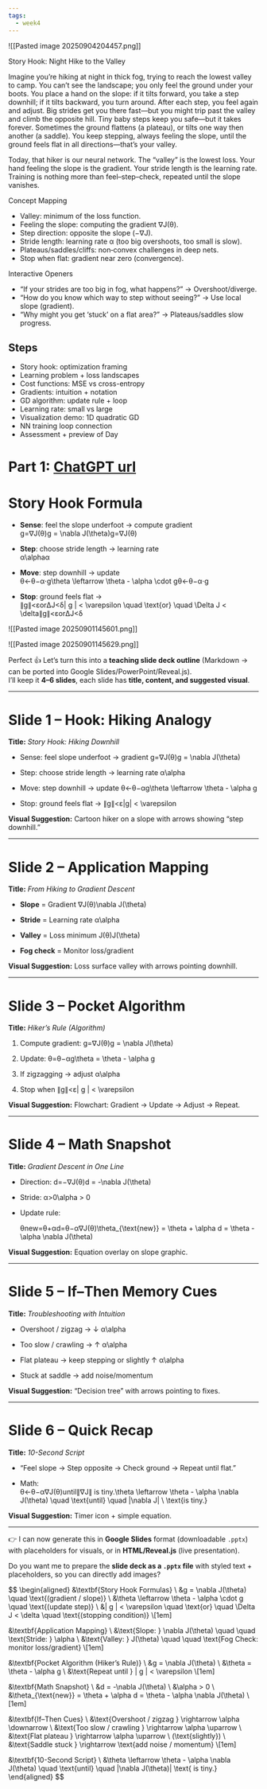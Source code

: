 ```yaml
---
tags:
  - week4
---
```



![[Pasted image 20250904204457.png]]


Story Hook: Night Hike to the Valley

Imagine you’re hiking at night in thick fog, trying to reach the lowest valley to camp. You can’t see the landscape; you only feel the ground
under your boots. You place a hand on the slope: if it tilts forward, you take a step downhill; if it tilts backward, you turn around. After
each step, you feel again and adjust. Big strides get you there fast—but you might trip past the valley and climb the opposite hill. Tiny
baby steps keep you safe—but it takes forever. Sometimes the ground flattens (a plateau), or tilts one way then another (a saddle). You keep
stepping, always feeling the slope, until the ground feels flat in all directions—that’s your valley.

Today, that hiker is our neural network. The “valley” is the lowest loss. Your hand feeling the slope is the gradient. Your stride length is
the learning rate. Training is nothing more than feel–step–check, repeated until the slope vanishes.

Concept Mapping

- Valley: minimum of the loss function.
- Feeling the slope: computing the gradient ∇J(θ).
- Step direction: opposite the slope (−∇J).
- Stride length: learning rate α (too big overshoots, too small is slow).
- Plateaus/saddles/cliffs: non‑convex challenges in deep nets.
- Stop when flat: gradient near zero (convergence).

Interactive Openers

- “If your strides are too big in fog, what happens?” → Overshoot/diverge.
- “How do you know which way to step without seeing?” → Use local slope (gradient).
- “Why might you get ‘stuck’ on a flat area?” → Plateaus/saddles slow progress.


## Steps
- Story hook: optimization framing
- Learning problem + loss landscapes
- Cost functions: MSE vs cross-entropy
- Gradients: intuition + notation
- GD algorithm: update rule + loop
- Learning rate: small vs large
- Visualization demo: 1D quadratic GD
- NN training loop connection
- Assessment + preview of Day


# Part 1:  [ChatGPT url ](https://chatgpt.com/c/68b5ea9a-f1c0-832e-ac76-c025b7e7ff5c)

# Story Hook Formula

- **Sense**: feel the slope underfoot → compute gradient  
    g=∇J(θ)g = \nabla J(\theta)g=∇J(θ)
    
- **Step**: choose stride length → learning rate  
    α\alphaα
    
- **Move**: step downhill → update  
    θ←θ−α⋅g\theta \leftarrow \theta - \alpha \cdot gθ←θ−α⋅g
    
- **Stop**: ground feels flat →  
    ∥g∥<εorΔJ<δ\| g \| < \varepsilon \quad \text{or} \quad \Delta J < \delta∥g∥<εorΔJ<δ

![[Pasted image 20250901145601.png]]


![[Pasted image 20250901145629.png]]



Perfect 👍 Let’s turn this into a **teaching slide deck outline** (Markdown → can be ported into Google Slides/PowerPoint/Reveal.js).  
I’ll keep it **4–6 slides**, each slide has **title, content, and suggested visual**.

---

# Slide 1 – Hook: Hiking Analogy

**Title:** _Story Hook: Hiking Downhill_

- Sense: feel slope underfoot → gradient g=∇J(θ)g = \nabla J(\theta)
    
- Step: choose stride length → learning rate α\alpha
    
- Move: step downhill → update θ←θ−αg\theta \leftarrow \theta - \alpha g
    
- Stop: ground feels flat → ∥g∥<ε\|g\| < \varepsilon
    

**Visual Suggestion:** Cartoon hiker on a slope with arrows showing “step downhill.”

---

# Slide 2 – Application Mapping

**Title:** _From Hiking to Gradient Descent_

- **Slope** = Gradient ∇J(θ)\nabla J(\theta)
    
- **Stride** = Learning rate α\alpha
    
- **Valley** = Loss minimum J(θ)J(\theta)
    
- **Fog check** = Monitor loss/gradient
    

**Visual Suggestion:** Loss surface valley with arrows pointing downhill.

---

# Slide 3 – Pocket Algorithm

**Title:** _Hiker’s Rule (Algorithm)_

1. Compute gradient: g=∇J(θ)g = \nabla J(\theta)
    
2. Update: θ=θ−αg\theta = \theta - \alpha g
    
3. If zigzagging → adjust α\alpha
    
4. Stop when ∥g∥<ε\| g \| < \varepsilon
    

**Visual Suggestion:** Flowchart: Gradient → Update → Adjust → Repeat.

---

# Slide 4 – Math Snapshot

**Title:** _Gradient Descent in One Line_

- Direction: d=−∇J(θ)d = -\nabla J(\theta)
    
- Stride: α>0\alpha > 0
    
- Update rule:
    
    θnew=θ+αd=θ−α∇J(θ)\theta_{\text{new}} = \theta + \alpha d = \theta - \alpha \nabla J(\theta)

**Visual Suggestion:** Equation overlay on slope graphic.

---

# Slide 5 – If–Then Memory Cues

**Title:** _Troubleshooting with Intuition_

- Overshoot / zigzag → ↓ α\alpha
    
- Too slow / crawling → ↑ α\alpha
    
- Flat plateau → keep stepping or slightly ↑ α\alpha
    
- Stuck at saddle → add noise/momentum
    

**Visual Suggestion:** “Decision tree” with arrows pointing to fixes.

---

# Slide 6 – Quick Recap

**Title:** _10-Second Script_

- “Feel slope → Step opposite → Check ground → Repeat until flat.”
    
- Math:  
    θ←θ−α∇J(θ)until∥∇J∥ is tiny.\theta \leftarrow \theta - \alpha \nabla J(\theta) \quad \text{until} \quad \|\nabla J\| \ \text{is tiny.}
    

**Visual Suggestion:** Timer icon + simple equation.

---

👉 I can now generate this in **Google Slides** format (downloadable `.pptx`) with placeholders for visuals, or in **HTML/Reveal.js** (live presentation).

Do you want me to prepare the **slide deck as a `.pptx` file** with styled text + placeholders, so you can directly add images?



$$
\begin{aligned}
&\textbf{Story Hook Formulas} \\
&g = \nabla J(\theta) \quad \text{(gradient / slope)} \\
&\theta \leftarrow \theta - \alpha \cdot g \quad \text{(update step)} \\
&\| g \| < \varepsilon \quad \text{or} \quad \Delta J < \delta \quad \text{(stopping condition)} \\[1em]

&\textbf{Application Mapping} \\
&\text{Slope: } \nabla J(\theta) \quad \quad 
\text{Stride: } \alpha \\
&\text{Valley: } J(\theta) \quad \quad 
\text{Fog Check: monitor loss/gradient} \\[1em]

&\textbf{Pocket Algorithm (Hiker’s Rule)} \\
&g = \nabla J(\theta) \\
&\theta = \theta - \alpha g \\
&\text{Repeat until } \| g \| < \varepsilon \\[1em]

&\textbf{Math Snapshot} \\
&d = -\nabla J(\theta) \\
&\alpha > 0 \\
&\theta_{\text{new}} = \theta + \alpha d = \theta - \alpha \nabla J(\theta) \\[1em]

&\textbf{If–Then Cues} \\
&\text{Overshoot / zigzag } \rightarrow \alpha \downarrow \\
&\text{Too slow / crawling } \rightarrow \alpha \uparrow \\
&\text{Flat plateau } \rightarrow \alpha \uparrow \ (\text{slightly}) \\
&\text{Saddle stuck } \rightarrow \text{add noise / momentum} \\[1em]

&\textbf{10-Second Script} \\
&\theta \leftarrow \theta - \alpha \nabla J(\theta) 
\quad \text{until} \quad \|\nabla J(\theta)\| \text{ is tiny.}
\end{aligned}
$$



